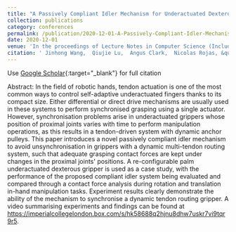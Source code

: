 ```yaml
---
title: "A Passively Compliant Idler Mechanism for Underactuated Dexterous Grippers with Dynamic Tendon Routing"
collection: publications
category: conferences
permalink: /publication/2020-12-01-A-Passively-Compliant-Idler-Mechanism-for-Underactuated-Dexterous-Grippers-with-Dynamic-Tendon-Routing
date: 2020-12-01
venue: 'In the proceedings of Lecture Notes in Computer Science (Including Subseries Lecture Notes in Artificial Intelligence and Lecture Notes in Bioinformatics)'
citation: ' Jinhong Wang,  Qiujie Lu,  Angus Clark,  Nicolas Rojas, &quot;A Passively Compliant Idler Mechanism for Underactuated Dexterous Grippers with Dynamic Tendon Routing.&quot; In the proceedings of Lecture Notes in Computer Science (Including Subseries Lecture Notes in Artificial Intelligence and Lecture Notes in Bioinformatics), 2020.'
---
```

Use [Google Scholar](https://scholar.google.com/scholar?q=A+Passively+Compliant+Idler+Mechanism+for+Underactuated+Dexterous+Grippers+with+Dynamic+Tendon+Routing){:target="_blank"} for full citation

Abstract:
In the field of robotic hands, tendon actuation is one of the most common ways to control self-adaptive underactuated fingers thanks to its compact size. Either differential or direct drive mechanisms are usually used in these systems to perform synchronised grasping using a single actuator. However, synchronisation problems arise in underactuated grippers whose position of proximal joints varies with time to perform manipulation operations, as this results in a tendon-driven system with dynamic anchor pulleys. This paper introduces a novel passively compliant idler mechanism to avoid unsynchronisation in grippers with a dynamic multi-tendon routing system, such that adequate grasping contact forces are kept under changes in the proximal joints' positions. A re-configurable palm underactuated dexterous gripper is used as a case study, with the performance of the proposed compliant idler system being evaluated and compared through a contact force analysis during rotation and translation in-hand manipulation tasks. Experiment results clearly demonstrate the ability of the mechanism to synchronise a dynamic tendon routing gripper. A video summarising experiments and findings can be found at https://imperialcollegelondon.box.com/s/hk58688q2hjnu8dhw7uskr7vi9tqr9r5.